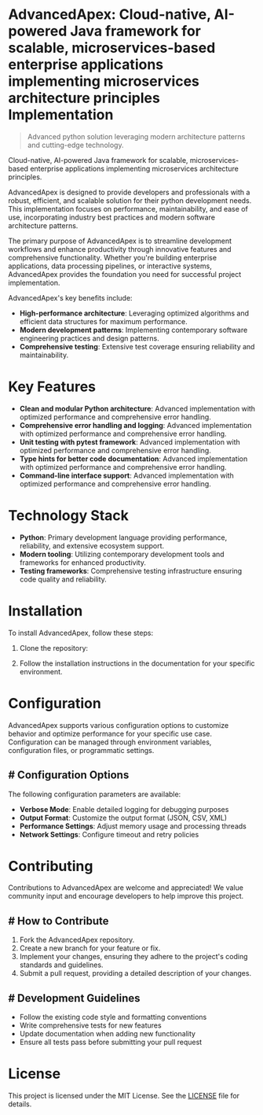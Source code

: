 <!-- fallback_AdvancedApex_20250802174615_54689 -->

# AdvancedApex: Cloud-native, AI-powered Java framework for scalable, microservices-based enterprise applications implementing microservices architecture principles Implementation
> Advanced python solution leveraging modern architecture patterns and cutting-edge technology.

Cloud-native, AI-powered Java framework for scalable, microservices-based enterprise applications implementing microservices architecture principles.

AdvancedApex is designed to provide developers and professionals with a robust, efficient, and scalable solution for their python development needs. This implementation focuses on performance, maintainability, and ease of use, incorporating industry best practices and modern software architecture patterns.

The primary purpose of AdvancedApex is to streamline development workflows and enhance productivity through innovative features and comprehensive functionality. Whether you're building enterprise applications, data processing pipelines, or interactive systems, AdvancedApex provides the foundation you need for successful project implementation.

AdvancedApex's key benefits include:

* **High-performance architecture**: Leveraging optimized algorithms and efficient data structures for maximum performance.
* **Modern development patterns**: Implementing contemporary software engineering practices and design patterns.
* **Comprehensive testing**: Extensive test coverage ensuring reliability and maintainability.

# Key Features

* **Clean and modular Python architecture**: Advanced implementation with optimized performance and comprehensive error handling.
* **Comprehensive error handling and logging**: Advanced implementation with optimized performance and comprehensive error handling.
* **Unit testing with pytest framework**: Advanced implementation with optimized performance and comprehensive error handling.
* **Type hints for better code documentation**: Advanced implementation with optimized performance and comprehensive error handling.
* **Command-line interface support**: Advanced implementation with optimized performance and comprehensive error handling.

# Technology Stack

* **Python**: Primary development language providing performance, reliability, and extensive ecosystem support.
* **Modern tooling**: Utilizing contemporary development tools and frameworks for enhanced productivity.
* **Testing frameworks**: Comprehensive testing infrastructure ensuring code quality and reliability.

# Installation

To install AdvancedApex, follow these steps:

1. Clone the repository:


2. Follow the installation instructions in the documentation for your specific environment.

# Configuration

AdvancedApex supports various configuration options to customize behavior and optimize performance for your specific use case. Configuration can be managed through environment variables, configuration files, or programmatic settings.

## # Configuration Options

The following configuration parameters are available:

* **Verbose Mode**: Enable detailed logging for debugging purposes
* **Output Format**: Customize the output format (JSON, CSV, XML)
* **Performance Settings**: Adjust memory usage and processing threads
* **Network Settings**: Configure timeout and retry policies

# Contributing

Contributions to AdvancedApex are welcome and appreciated! We value community input and encourage developers to help improve this project.

## # How to Contribute

1. Fork the AdvancedApex repository.
2. Create a new branch for your feature or fix.
3. Implement your changes, ensuring they adhere to the project's coding standards and guidelines.
4. Submit a pull request, providing a detailed description of your changes.

## # Development Guidelines

* Follow the existing code style and formatting conventions
* Write comprehensive tests for new features
* Update documentation when adding new functionality
* Ensure all tests pass before submitting your pull request

# License

This project is licensed under the MIT License. See the [LICENSE](https://github.com/cerenyilmazjinx/AdvancedApex/blob/main/LICENSE) file for details.
